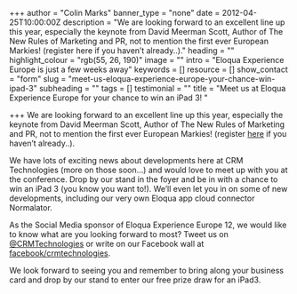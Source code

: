 +++
author = "Colin Marks"
banner_type = "none"
date = 2012-04-25T10:00:00Z
description = "We are looking forward to an excellent line up this year, especially the keynote from David Meerman Scott, Author of The New Rules of Marketing and PR, not to mention the first ever European Markies! (register here if you haven’t already..)."
heading = ""
highlight_colour = "rgb(55, 26, 190)"
image = ""
intro = "Eloqua Experience Europe is just a few weeks away"
keywords = []
resource = []
show_contact = "form"
slug = "meet-us-eloqua-experience-europe-your-chance-win-ipad-3"
subheading = ""
tags = []
testimonial = ""
title = "Meet us at Eloqua Experience Europe for your chance to win an iPad 3! "

+++
We are looking forward to an excellent line up this year, especially the keynote from David Meerman Scott, Author of The New Rules of Marketing and PR, not to mention the first ever European Markies! (register [here](https://www.oracle.com/marketingcloud/about/events.html) if you haven’t already..).

We have lots of exciting news about developments here at CRM Technologies (more on those soon…) and would love to meet up with you at the conference. Drop by our stand in the foyer and be in with a chance to win an iPad 3 (you know you want to!). We’ll even let you in on some of new developments, including our very own Eloqua app cloud connector Normalator.

As the Social Media sponsor of Eloqua Experience Europe 12, we would like to know what are you looking forward to most? Tweet us on [@CRMTechnologies](https://twitter.com/CRMTDigital) or write on our Facebook wall at [facebook/crmtechnologies](https://www.facebook.com/crmtdigital).

We look forward to seeing you and remember to bring along your business card and drop by our stand to enter our free prize draw for an iPad3.